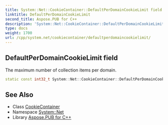```yaml
---
title: System::Net::CookieContainer::DefaultPerDomainCookieLimit field
linktitle: DefaultPerDomainCookieLimit
second_title: Aspose.PUB for C++
description: 'System::Net::CookieContainer::DefaultPerDomainCookieLimit field. The maximum number of collection items per domain in C++.'
type: docs
weight: 1700
url: /cpp/system.net/cookiecontainer/defaultperdomaincookielimit/
---
```

## DefaultPerDomainCookieLimit field


The maximum number of collection items per domain.

```cpp
static const int32_t System::Net::CookieContainer::DefaultPerDomainCookieLimit
```

## See Also

* Class [CookieContainer](../)
* Namespace [System::Net](../../)
* Library [Aspose.PUB for C++](../../../)
